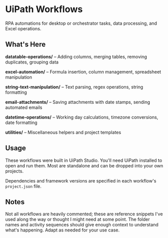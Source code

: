 # UiPath Workflows

RPA automations for desktop or orchestrator tasks, data processing, and Excel operations.

## What's Here

**datatable-operations/** – Adding columns, merging tables, removing duplicates, grouping data

**excel-automation/** – Formula insertion, column management, spreadsheet manipulation

**string-text-manipulation/** – Text parsing, regex operations, string formatting

**email-attachments/** – Saving attachments with date stamps, sending automated emails

**datetime-operations/** – Working day calculations, timezone conversions, date formatting

**utilities/** – Miscellaneous helpers and project templates

## Usage

These workflows were built in UiPath Studio. You'll need UiPath installed to open and run them. Most are standalone and can be dropped into your own projects.

Dependencies and framework versions are specified in each workflow's `project.json` file.

## Notes

Not all workflows are heavily commented; these are reference snippets I've used  along the way or thought I might need at some point. The folder names and activity sequences should give enough context to understand what's happening. Adapt as needed for your use case.
